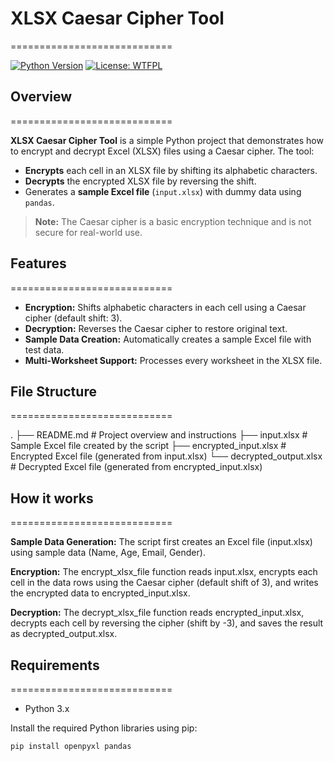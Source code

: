 # XLSX Caesar Cipher Tool
============================

[![Python Version](https://img.shields.io/badge/python-3.x-blue.svg)](https://www.python.org/)
[![License: WTFPL](https://img.shields.io/badge/License-WTFPL-brightgreen.svg)](http://www.wtfpl.net/about/)

## Overview
============================

**XLSX Caesar Cipher Tool** is a simple Python project that demonstrates how to encrypt and decrypt Excel (XLSX) files using a Caesar cipher. The tool:
- **Encrypts** each cell in an XLSX file by shifting its alphabetic characters.
- **Decrypts** the encrypted XLSX file by reversing the shift.
- Generates a **sample Excel file** (`input.xlsx`) with dummy data using `pandas`.

> **Note:** The Caesar cipher is a basic encryption technique and is not secure for real-world use.

## Features
============================

- **Encryption:** Shifts alphabetic characters in each cell using a Caesar cipher (default shift: 3).
- **Decryption:** Reverses the Caesar cipher to restore original text.
- **Sample Data Creation:** Automatically creates a sample Excel file with test data.
- **Multi-Worksheet Support:** Processes every worksheet in the XLSX file.

## File Structure
============================

.
├── README.md                # Project overview and instructions
├── input.xlsx               # Sample Excel file created by the script
├── encrypted_input.xlsx     # Encrypted Excel file (generated from input.xlsx)
└── decrypted_output.xlsx    # Decrypted Excel file (generated from encrypted_input.xlsx)


## How it works
============================

**Sample Data Generation:** The script first creates an Excel file (input.xlsx) using sample data (Name, Age, Email, Gender).

**Encryption:** The encrypt_xlsx_file function reads input.xlsx, encrypts each cell in the data rows using the Caesar cipher (default shift of 3), and writes the encrypted data to encrypted_input.xlsx.

**Decryption:** The decrypt_xlsx_file function reads encrypted_input.xlsx, decrypts each cell by reversing the cipher (shift by -3), and saves the result as decrypted_output.xlsx.


## Requirements
============================

- Python 3.x

Install the required Python libraries using pip:

```bash
pip install openpyxl pandas




